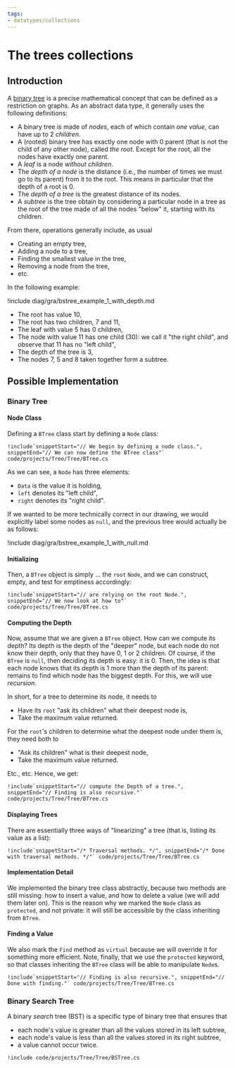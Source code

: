 ```yaml
---
tags:
- datatypes/collections
---
```


# The trees collections

## Introduction

A [binary tree](https://en.wikipedia.org/wiki/Binary_tree) is a precise mathematical concept that can be defined as a restriction on graphs.
As an abstract data type, it generally uses the following definitions:

- A binary tree is made of *nodes*, each of which contain *one value*, can have up to 2 *children*.
- A (rooted) binary tree has exactly one node with 0 parent (that is not the child of any other node), called *the root*. Except for the root, all the nodes have exactly one parent.
- A *leaf* is a node *without children*.
- The *depth of a node* is the distance (i.e., the number of times we must go to its parent) from it to the root. This means in particular that the depth of a root is $0$.
- The *depth of a tree* is the greatest distance of its nodes.
- A *subtree* is the tree obtain by considering a particular node in a tree as the root of the tree made of all the nodes "below" it, starting with its children.

From there, operations generally include, as usual

- Creating an empty tree,
- Adding a node to a tree,
- Finding the smallest value in the tree,
- Removing a node from the tree, 
- etc.

In the following example:

!include diag/gra/bstree_example_1_with_depth.md

- The root has value 10,
- The root has two children, 7 and 11,
- The leaf with value 5 has $0$ children,
- The node with value 11 has one child (30): we call it "the right child", and observe that 11 has no "left child",
- The depth of the tree is 3,
- The nodes 7, 5 and 8 taken together form a subtree.

## Possible Implementation

### Binary Tree

#### Node Class

Defining a `BTree` class start by defining a `Node` class:

```{download="./code/projects/Tree.zip"}
!include`snippetStart="// We begin by defining a node class.", snippetEnd="// We can now define the BTree class"` code/projects/Tree/Tree/BTree.cs
```

As we can see, a `Node` has three elements:

- `Data` is the value it is holding,
- `left` denotes its "left child",
- `right` denotes its "right child".

If we wanted to be more technically correct in our drawing, we would explicitly label some nodes as `null`, and the previous tree would actually be as follows:

!include diag/gra/bstree_example_1_with_null.md

#### Initializing

Then, a `BTree` object is simply … the `root` `Node`, and we can construct, empty, and test for emptiness accordingly:

```{download="./code/projects/Tree.zip"}
!include`snippetStart="// are relying on the root Node.", snippetEnd="// We now look at how to"` code/projects/Tree/Tree/BTree.cs
```

#### Computing the Depth

Now, assume that we are given a `BTree` object. How can we compute its depth?
Its depth is the depth of the "deeper" node, but each node do not know their depth, only that they have 0, 1 or 2 children.
Of course, if the `BTree` is `null`, then deciding its depth is easy: it is $0$.
Then, the idea is that each node knows that its depth is $1$ more than the depth of its parent: remains to find which node has the biggest depth.
For this, we will use *recursion*.

In short, for a tree to determine its node, it needs to 

- Have its `root` "ask its children" what their deepest node is,
- Take the maximum value returned.

For the `root`'s children to determine what the deepest node under them is, they need both to

- "Ask its children" what is their deepest node,
- Take the maximum value returned.

Etc., etc. Hence, we get:

```{download="./code/projects/Tree.zip"}
!include`snippetStart="// compute the Depth of a tree.", snippetEnd="// Finding is also recursive."` code/projects/Tree/Tree/BTree.cs
```

#### Displaying Trees

There are essentially three ways of "linearizing" a tree (that is, listing its value as a list):

```{download="./code/projects/Tree.zip"}
!include`snippetStart="/* Traversal methods. */", snippetEnd="/* Done with traversal methods. */"` code/projects/Tree/Tree/BTree.cs
```


#### Implementation Detail

We implemented the binary tree class abstractly, because two methods are still missing: how to insert a value, and how to delete a value (we will add them later on).
This is the reason why we marked the `Node` class as `protected`, and not private: it will still be accessible by the class inheriting from `BTree`.

#### Finding a Value

We also mark the `Find` method as `virtual` because we will override it for something more efficient.
Note, finally, that we use the `protected` keyword, so that classes inheriting the `BTree` class will be able to manipulate `Node`s.


```{download="./code/projects/Tree.zip"}
!include`snippetStart="// Finding is also recursive.", snippetEnd="// Done with finding."` code/projects/Tree/Tree/BTree.cs
```

### Binary Search Tree

A binary *search* tree (BST) is a specific type of binary tree that ensures that

- each node's value is greater than all the values stored in its left subtree, 
- each node's value is less than all the values stored in its right subtree, 
- a value cannot occur twice.
 
```{download="./code/projects/Tree.zip"}
!include code/projects/Tree/Tree/BSTree.cs
```
